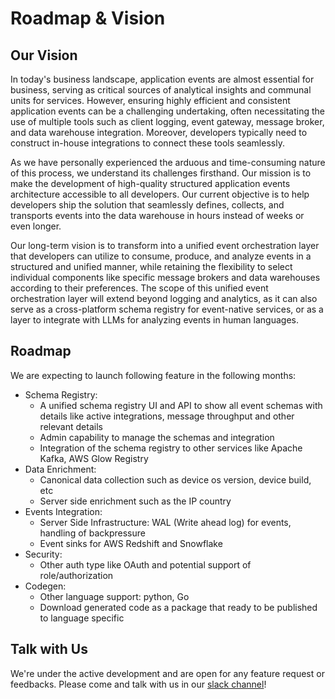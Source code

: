 # Roadmap & Vision

## Our Vision

In today's business landscape, application events are almost essential for business, serving as critical sources of analytical insights and communal units for services. However, ensuring highly efficient and consistent application events can be a challenging undertaking, often necessitating the use of multiple tools such as client logging, event gateway, message broker, and data warehouse integration. Moreover, developers typically need to construct in-house integrations to connect these tools seamlessly.

As we have personally experienced the arduous and time-consuming nature of this process, we understand its challenges firsthand. Our mission is to make the development of high-quality structured application events architecture accessible to all developers. Our current objective is to help developers ship the solution that seamlessly defines, collects, and transports events into the data warehouse in hours instead of weeks or even longer.

Our long-term vision is to transform into a unified event orchestration layer that developers can utilize to consume, produce, and analyze events in a structured and unified manner, while retaining the flexibility to select individual components like specific message brokers and data warehouses according to their preferences. The scope of this unified event orchestration layer will extend beyond logging and analytics, as it can also serve as a cross-platform schema registry for event-native services, or as a layer to integrate with LLMs for analyzing events in human languages.

## Roadmap
We are expecting to launch following feature in the following months:
* Schema Registry: 
  * A unified schema registry UI and API to show all event schemas with details like active integrations, message throughput and other relevant details
  * Admin capability to manage the schemas and integration
  * Integration of the schema registry to other services like Apache Kafka, AWS Glow Registry
* Data Enrichment:
  * Canonical data collection such as device os version, device build, etc
  * Server side enrichment such as the IP country
* Events Integration: 
  * Server Side Infrastructure: WAL (Write ahead log) for events, handling of backpressure 
  * Event sinks for AWS Redshift and Snowflake
* Security: 
  * Other auth type like OAuth and potential support of role/authorization
* Codegen: 
  * Other language support: python, Go
  * Download generated code as a package that ready to be published to language specific 

## Talk with Us
We're under the active development and are open for any feature request or feedbacks. Please come and talk with us in our [slack channel](https://join.slack.com/t/logunify/shared_invite/zt-1rko7zvlf-ENDYnVZGRb3v9FdoOBZp1A)!
